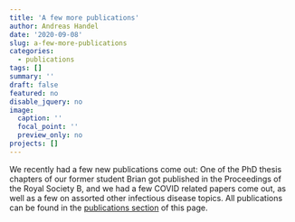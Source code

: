 ```yaml
---
title: 'A few more publications'
author: Andreas Handel
date: '2020-09-08'
slug: a-few-more-publications
categories:
  - publications
tags: []
summary: ''
draft: false
featured: no
disable_jquery: no
image:
  caption: ''
  focal_point: ''
  preview_only: no
projects: []
---
```



We recently had a few new publications come out: One of the PhD thesis chapters of our former student Brian got published in the Proceedings of the Royal Society B, and we had a few COVID related papers come out, as well as a few on assorted other infectious disease topics. All publications can be found in the [publications section](/publication/) of this page. 
